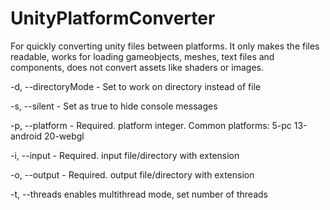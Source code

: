 # UnityPlatformConverter
For quickly converting unity files between platforms. It only makes the files readable, works for loading gameobjects, meshes, text files and components, does not convert assets like shaders or images.

  -d, --directoryMode    - Set to work on directory instead of file

  -s, --silent           - Set as true to hide console messages

  -p, --platform         - Required. platform integer. Common platforms: 5-pc 13-android 20-webgl

  -i, --input            - Required. input file/directory with extension

  -o, --output           - Required. output file/directory with extension
  
  -t, --threads          enables multithread mode, set number of threads
